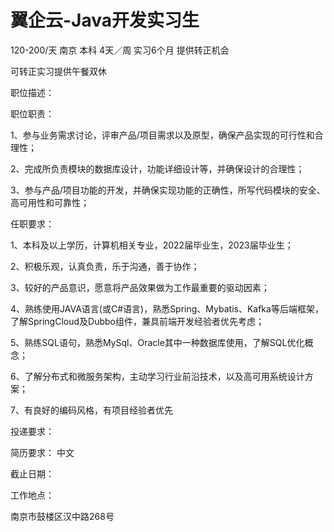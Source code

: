 # 翼企云-Java开发实习生

120-200/天 南京 本科 4天／周 实习6个月 提供转正机会

可转正实习提供午餐双休

职位描述：

职位职责：

1、参与业务需求讨论，评审产品/项目需求以及原型，确保产品实现的可行性和合理性；

2、完成所负责模块的数据库设计，功能详细设计等，并确保设计的合理性；

3、参与产品/项目功能的开发，并确保实现功能的正确性，所写代码模块的安全、高可用性和可靠性；

任职要求：

1、本科及以上学历，计算机相关专业，2022届毕业生，2023届毕业生；

2、积极乐观，认真负责，乐于沟通，善于协作；

3、较好的产品意识，愿意将产品效果做为工作最重要的驱动因素；

4、熟练使用JAVA语言(或C#语言)，熟悉Spring、Mybatis、Kafka等后端框架，了解SpringCloud及Dubbo组件，兼具前端开发经验者优先考虑；

5、熟练SQL语句，熟悉MySql、Oracle其中一种数据库使用，了解SQL优化概念；

6、了解分布式和微服务架构，主动学习行业前沿技术，以及高可用系统设计方案；

7、有良好的编码风格，有项目经验者优先

投递要求：

简历要求： 中文

截止日期：

工作地点：

南京市鼓楼区汉中路268号